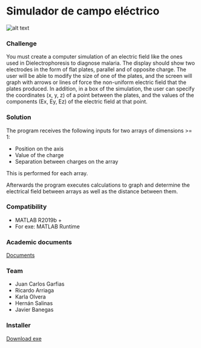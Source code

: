 # **Simulador de campo eléctrico**

![alt text](https://github.com/SeaWar741/ITC/blob/master/2do_Semestre/Modelacion_electromagnetico/Simulador_de_Campo_Electrico/SimuladordeCampo.PNG?raw=true)

### **Challenge**
You must create a computer simulation of an electric field like the ones used in Dielectrophoresis to diagnose malaria. The display should show two electrodes in the form of flat plates, parallel and of opposite charge. The user will be able to modify the size of one of the plates, and the screen will graph with arrows or lines of force the non-uniform electric field that the plates produced. In addition, in a box of the simulation, the user can specify the coordinates (x, y, z) of a point between the plates, and the values of the components (Ex, Ey, Ez) of the electric field at that point.

### Solution

The program receives the following inputs for two arrays of dimensions >= 1:
- Position on the axis
- Value of the charge
- Separation between charges on the array

This is performed for each array.

Afterwards the program executes calculations to graph and determine the electrical field between arrays as well as the distance between them.

### Compatibility
- MATLAB R2019b + <br/>
- For exe: MATLAB Runtime

### Academic documents
[Documents](https://github.com/SeaWar741/ITC/tree/master/2do_Semestre/Modelacion_electromagnetico/Simulador_de_campo_electrico_Equipo_5/Documentos)

### Team
- Juan Carlos Garfias 
- Ricardo Arriaga 
- Karla Olvera 
- Hernán Salinas 
- Javier Banegas 

### Installer
[Download exe](https://github.com/SeaWar741/ITC/raw/master/2do_Semestre/Modelacion_electromagnetico/Simulador_de_campo_electrico_Equipo_5/Instalador/Installer_simulador_de_campo_electrico.exe)